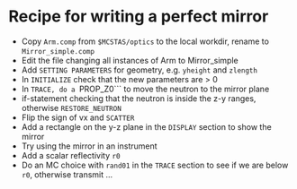 # Recipe for writing a perfect mirror

* Copy ```Arm.comp``` from ```$MCSTAS/optics``` to the local workdir, rename to ```Mirror_simple.comp```
* Edit the file changing all instances of Arm to Mirror_simple
* Add ```SETTING PARAMETERS``` for geometry, e.g. ```yheight``` and ```zlength```
* In ```INITIALIZE``` check that the new parameters are > 0
* In ```TRACE, do a ```PROP_Z0``` to move the neutron to the mirror plane
* if-statement checking that the neutron is inside the z-y ranges, otherwise ```RESTORE_NEUTRON```
* Flip the sign of vx and ```SCATTER```
* Add a rectangle on the y-z plane in the ```DISPLAY``` section to show the mirror 
* Try using the mirror in an instrument
* Add a scalar reflectivity ```r0```
* Do an MC choice with ```rand01``` in the ```TRACE``` section to see if we are below ```r0```, otherwise transmit
...
